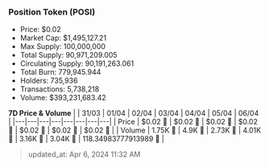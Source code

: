 
  ### Position Token (POSI)
  - Price: $0.02
  - Market Cap: $1,495,127.21
  - Max Supply: 100,000,000
  - Total Supply: 90,971,209.005
  - Circulating Supply: 90,191,263.061
  - Total Burn: 779,945.944
  - Holders: 735,936
  - Transactions: 5,738,218
  - Volume: $393,231,683.42

  **7D Price & Volume**
  | | 31&#x2F;03 | 01&#x2F;04 | 02&#x2F;04 | 03&#x2F;04 | 04&#x2F;04 | 05&#x2F;04 | 06&#x2F;04 |
  |---|---|---|---|---|---|---|---|
  | Price | $0.02 🚀 | $0.02 🚀 | $0.02 🔻 | $0.02 🔻 | $0.02 🚀 | $0.02 🔻 | $0.02 🔻 |
  | Volume | 1.75K 🚀 | 4.9K 🚀 | 2.73K 🔻 | 4.01K 🚀 | 3.16K 🔻 | 3.04K 🔻 | 118.34983777913989 🔻 |

  > updated_at: Apr 6, 2024 11:32 AM
